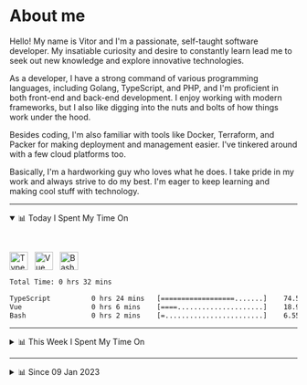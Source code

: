 # About me

Hello! My name is Vitor and I'm a passionate, self-taught software developer. My insatiable curiosity and desire to constantly learn lead me to seek out new knowledge and explore innovative technologies.

As a developer, I have a strong command of various programming languages, including Golang, TypeScript, and PHP, and I'm proficient in both front-end and back-end development. I enjoy working with modern frameworks, but I also like digging into the nuts and bolts of how things work under the hood.

Besides coding, I'm also familiar with tools like Docker, Terraform, and Packer for making deployment and management easier. I've tinkered around with a few cloud platforms too.

Basically, I'm a hardworking guy who loves what he does. I take pride in my work and always strive to do my best. I'm eager to keep learning and making cool stuff with technology.

---

<!-- ## 📊 Today I Spent My Time On -->

<details open>
<summary>📊 Today I Spent My Time On</summary>

&nbsp;

<!--DEVTIMER:TODAY:START-->
<img align="center" width="32px" src="https://cdn.simpleicons.org/typescript/3178C6" alt="TypeScript" />&nbsp;&nbsp;&nbsp;<img align="center" width="32px" src="https://cdn.simpleicons.org/vuedotjs/4FC08D" alt="Vue" />&nbsp;&nbsp;&nbsp;<img align="center" width="32px" src="https://cdn.simpleicons.org/gnubash/fff" alt="Bash" />&nbsp;&nbsp;&nbsp;

```txt
Total Time: 0 hrs 32 mins

TypeScript          0 hrs 24 mins   [==================.......]    74.52 %
Vue                 0 hrs 6 mins    [====.....................]    18.93 %
Bash                0 hrs 2 mins    [=........................]    6.55 %
```

<!--DEVTIMER:TODAY:END-->

</details>

---
<details>
<summary>📊 This Week I Spent My Time On</summary>

&nbsp;

<!--DEVTIMER:WEEK:START-->
<img align="center" width="32px" src="https://cdn.simpleicons.org/typescript/3178C6" alt="TypeScript" />&nbsp;&nbsp;&nbsp;<img align="center" width="32px" src="https://cdn.simpleicons.org/vuedotjs/4FC08D" alt="Vue" />&nbsp;&nbsp;&nbsp;<img align="center" width="32px" src="https://cdn.simpleicons.org/carrd/fff" alt="JSON" />&nbsp;&nbsp;&nbsp;<img align="center" width="32px" src="https://cdn.simpleicons.org/css3/1572B6" alt="CSS" />&nbsp;&nbsp;&nbsp;<img align="center" width="32px" src="https://cdn.simpleicons.org/gnubash/fff" alt="Bash" />&nbsp;&nbsp;&nbsp;

```txt
Total Time: 2 hrs 10 mins

TypeScript          1 hrs 25 mins   [================.........]    65.26 %
Vue                 0 hrs 21 mins   [====.....................]    16.03 %
JSON                0 hrs 7 mins    [=........................]    5.67 %
CSS                 0 hrs 7 mins    [=........................]    5.50 %
Bash                0 hrs 5 mins    [.........................]    3.71 %
XML                 0 hrs 4 mins    [.........................]    3.14 %
```

<!--DEVTIMER:WEEK:END-->
</details>

---


<details>
<summary>📊 Since 09 Jan 2023</summary>

&nbsp;

<!--DEVTIMER::START-->
<img align="center" width="32px" src="https://cdn.simpleicons.org/typescript/3178C6" alt="TypeScript" />&nbsp;&nbsp;&nbsp;<img align="center" width="32px" src="https://cdn.simpleicons.org/go/00ADD8" alt="Go" />&nbsp;&nbsp;&nbsp;<img align="center" width="32px" src="https://cdn.simpleicons.org/vuedotjs/4FC08D" alt="Vue" />&nbsp;&nbsp;&nbsp;<img align="center" width="32px" src="https://cdn.simpleicons.org/gnubash/fff" alt="Bash" />&nbsp;&nbsp;&nbsp;<img align="center" width="32px" src="https://cdn.simpleicons.org/yaml/fff" alt="YAML" />&nbsp;&nbsp;&nbsp;<img align="center" width="32px" src="https://cdn.simpleicons.org/carrd/fff" alt="JSON" />&nbsp;&nbsp;&nbsp;<img align="center" width="32px" src="https://cdn.simpleicons.org/markdown/fff" alt="Markdown" />&nbsp;&nbsp;&nbsp;<img align="center" width="32px" src="https://cdn.simpleicons.org/javascript/F7DF1E" alt="JavaScript" />&nbsp;&nbsp;&nbsp;<img align="center" width="32px" src="https://cdn.simpleicons.org/html5/E34F26" alt="HTML" />&nbsp;&nbsp;&nbsp;<img align="center" width="32px" src="https://cdn.simpleicons.org/css3/1572B6" alt="CSS" />&nbsp;&nbsp;&nbsp;<img align="center" width="32px" src="https://cdn.simpleicons.org/academia/fff" alt="Text" />&nbsp;&nbsp;&nbsp;

```txt
Total Time: 71 hrs 6 mins

TypeScript          38 hrs 24 mins  [=============............]    54.02 %
Go                  10 hrs 3 mins   [===......................]    14.13 %
Vue                 8 hrs 18 mins   [==.......................]    11.67 %
Bash                4 hrs 1 mins    [=........................]    5.66 %
YAML                3 hrs 12 mins   [=........................]    4.50 %
SCSS                1 hrs 37 mins   [.........................]    2.28 %
JSON                1 hrs 11 mins   [.........................]    1.67 %
Markdown            0 hrs 59 mins   [.........................]    1.38 %
JavaScript          0 hrs 50 mins   [.........................]    1.18 %
Docker              0 hrs 44 mins   [.........................]    1.03 %
SQL                 0 hrs 18 mins   [.........................]    0.42 %
HTML                0 hrs 15 mins   [.........................]    0.35 %
XML                 0 hrs 13 mins   [.........................]    0.30 %
CSS                 0 hrs 11 mins   [.........................]    0.26 %
Text                0 hrs 7 mins    [.........................]    0.15 %
```

<!--DEVTIMER::END-->

</details>
